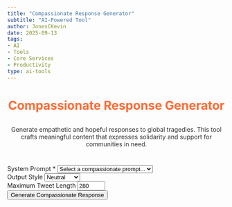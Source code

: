 ```yaml
---
title: "Compassionate Response Generator"
subtitle: "AI-Powered Tool"
author: JonesCKevin
date: 2025-09-13
tags:
- AI
- Tools
- Core Services
- Productivity
type: ai-tools
---
```

<main class="main-content">
<div class="form-container">
<h1 style="text-align: center; margin-bottom: 30px; color: #ff6b35;">Compassionate Response Generator</h1>
<p style="text-align: center; margin-bottom: 40px; opacity: 0.9;">
                Generate empathetic and hopeful responses to global tragedies. This tool crafts meaningful content
                that expresses solidarity and support for communities in need.
            </p>
<form id="responseForm">
<div class="form-group">
<label for="systemPrompt">System Prompt *</label>
<select id="systemPrompt" required="">
<option value="">Select a compassionate prompt...</option>
<option value="global-empathy">Global Empathy Lens</option>
<option value="hope-headlines">Hope Beyond Headlines</option>
<option value="silent-stories">Silent Stories, Loud Support</option>
<option value="united-humanity">United in Humanity</option>
<option value="forgotten">For Those Forgotten</option>
</select>
</div>
<div class="form-group">
<label for="outputStyle">Output Style</label>
<select id="outputStyle">
<option value="neutral">Neutral</option>
<option value="formal">Formal</option>
<option value="poetic">Poetic</option>
<option value="minimalist">Minimalist</option>
</select>
</div>
<div class="form-group">
<label for="maxLength">Maximum Tweet Length</label>
<input id="maxLength" max="280" min="50" type="number" value="280"/>
</div>
<button type="button" class="btn-primary" onclick="generateResponse()">Generate Compassionate Response</button>
</form>
<div class="loading" id="loadingDiv" style="display: none;">
                Generating compassionate response...
            </div>
<div id="errorDiv" style="display: none;"></div>
<div id="resultDiv" style="display: none;">
<h3 style="color: #ff6b35; margin-bottom: 20px;">Compassionate Response</h3>
<div class="result-content" id="resultContent"></div>
<div style="margin-top: 30px; gap: 15px; display: flex; justify-content: center; flex-wrap: wrap;">
<button class="btn-primary" onclick="copyResult()" style="width: auto; padding: 10px 20px;">📋 Copy
                        to Clipboard</button>
<button class="btn-primary" onclick="downloadResult('markdown')" style="width: auto; padding: 10px 20px; background: linear-gradient(135deg, #28a745, #34ce57);">📄
                        Download Markdown</button>
<button class="btn-primary" onclick="downloadResult('html')" style="width: auto; padding: 10px 20px; background: linear-gradient(135deg, #17a2b8, #20c997);">🌐
                        Download HTML</button>
<button class="btn-primary" onclick="generateVariation()" style="width: auto; padding: 10px 20px; background: linear-gradient(135deg, #6f42c1, #8e5bcd);">🎭
                        Generate New</button>
<button class="btn-primary" onclick="resetForm()" style="width: auto; padding: 10px 20px; background: linear-gradient(135deg, #666, #888);">🔄
                        Reset</button>
</div>
</div>
</div>
</main>

<script src="compassionate-response.js"></script>